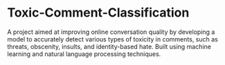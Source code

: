 # Toxic-Comment-Classification
A project aimed at improving online conversation quality by developing a model to accurately detect various types of toxicity in comments, such as threats, obscenity, insults, and identity-based hate. Built using machine learning and natural language processing techniques.
